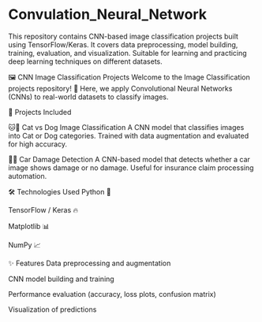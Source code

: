 # Convulation_Neural_Network
This repository contains CNN-based image classification projects built using TensorFlow/Keras. It covers data preprocessing, model building, training, evaluation, and visualization. Suitable for learning and practicing deep learning techniques on different datasets.

🖼️ CNN Image Classification Projects
Welcome to the Image Classification projects repository! 🚀
Here, we apply Convolutional Neural Networks (CNNs) to real-world datasets to classify images.

📂 Projects Included

🐱🐶 Cat vs Dog Image Classification
A CNN model that classifies images into Cat or Dog categories. Trained with data augmentation and evaluated for high accuracy.

🚗💥 Car Damage Detection
A CNN-based model that detects whether a car image shows damage or no damage. Useful for insurance claim processing automation.

🛠️ Technologies Used
Python 🐍

TensorFlow / Keras 🔥

Matplotlib 📊

NumPy 📈

✨ Features
Data preprocessing and augmentation

CNN model building and training

Performance evaluation (accuracy, loss plots, confusion matrix)

Visualization of predictions


